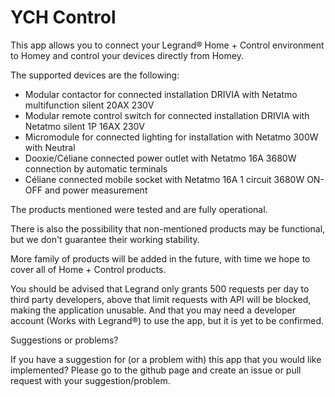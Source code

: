 # YCH Control

This app allows you to connect your Legrand® Home + Control environment to Homey and control your devices directly from Homey.

The supported devices are the following:

- Modular contactor for connected installation DRIVIA with Netatmo multifunction silent 20AX 230V
- Modular remote control switch for connected installation DRIVIA with Netatmo silent 1P 16AX 230V
- Micromodule for connected lighting for installation with Netatmo 300W with Neutral
- Dooxie/Céliane connected power outlet with Netatmo 16A 3680W connection by automatic terminals
- Céliane connected mobile socket with Netatmo 16A 1 circuit 3680W ON-OFF and power measurement

The products mentioned were tested and are fully operational.

There is also the possibility that non-mentioned products may be functional, but we don't guarantee their working stability.

More family of products will be added in the future, with time we hope to cover all of Home + Control products.

You should be advised that Legrand only grants 500 requests per day to third party developers, above that limit requests with API will be blocked, making the application unusable. And that you may need a developer account (Works with Legrand®) to use the app, but it is yet to be confirmed.

Suggestions or problems?

If you have a suggestion for (or a problem with) this app that you would like implemented? Please go to the github page and create an issue or pull request with your suggestion/problem.

